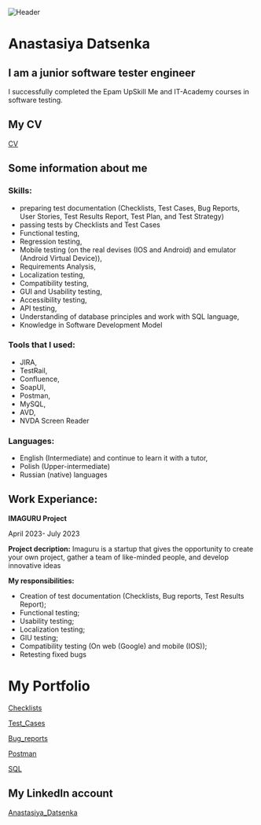 ![Header](https://files.realpython.com/media/Intermediate-Advanced-PyTest-Features_Watermarked.43fb169e7121.jpg)


# Anastasiya Datsenka
## I am a junior software tester engineer

I successfully completed the Epam UpSkill Me and IT-Academy courses in software testing.

## My CV
[CV]()
## Some information about me
### Skills:
 - preparing test documentation (Checklists, Test Cases, Bug Reports, User Stories, Test Results Report, Test Plan, and Test Strategy)
 - passing tests by Checklists and Test Cases
 -  Functional testing,
 -  Regression testing,
 -  Mobile testing (on the real devises (IOS and Android) and emulator (Android Virtual Device)),
 -  Requirements Analysis,
 -  Localization testing,
 -  Compatibility testing,
 -  GUI and Usability testing,
 -  Accessibility testing,
 -  API testing,
 -  Understanding of database principles and work with SQL language,
 -  Knowledge in Software Development Model

### Tools that I used:
 -  JIRA,
 -  TestRail,
 -  Confluence,
 -  SoapUI,
 -  Postman,
 -  MySQL,
 -  AVD,
 -  NVDA Screen Reader

 ### Languages:
* English (Intermediate) and continue to learn it with a tutor,
* Polish (Upper-intermediate)
* Russian (native) languages

## Work Experiance:

  **IMAGURU Project**
  
April 2023- July 2023

**Project decription:** Imaguru is a startup that gives the opportunity to create your own project,
gather a team of like-minded people, and develop innovative ideas

**My responsibilities:**
* Creation of test documentation (Checklists, Bug reports, Test Results Report);
* Functional testing;
* Usability testing;
* Localization testing;
* GIU testing;
* Compatibility testing (On web (Google) and mobile (IOS));
* Retesting fixed bugs

# **My Portfolio**

[Checklists](https://docs.google.com/spreadsheets/d/1wPW5NTBzvhmnbarmfXd3YRKMuGv2rXEn/edit#gid=698128492)

[Test_Cases](https://docs.google.com/spreadsheets/d/1wPW5NTBzvhmnbarmfXd3YRKMuGv2rXEn/edit#gid=1447220712)

[Bug_reports](https://docs.google.com/spreadsheets/d/1wPW5NTBzvhmnbarmfXd3YRKMuGv2rXEn/edit#gid=708937774)

[Postman](https://docs.google.com/document/d/1n6TAvUUIPVreXj1yBq6zEqKzcbhBCc90TW-3MgJZyV0/edit)

[SQL](https://docs.google.com/document/d/11Et2YN2O-O2yUsMc7gynaLoKHN5ga1TcTFGcsjslDac/edit)

## My Linkedln account
[Anastasiya_Datsenka](https://www.linkedin.com/in/anastasiya-datsenka-bb5541259/)
